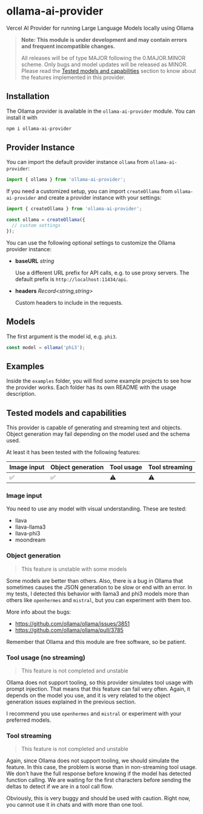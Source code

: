 # ollama-ai-provider

Vercel AI Provider for running Large Language Models locally using Ollama

> **Note: This module is under development and may contain errors and frequent incompatible changes.**
> 
> All releases will be of type MAJOR following the 0.MAJOR.MINOR scheme. Only bugs and model updates will be released as MINOR.
> Please read the [Tested models and capabilities](#tested-models-and-capabilities) section to know about the features
> implemented in this provider.


## Installation

The Ollama provider is available in the `ollama-ai-provider` module. You can install it with

```bash
npm i ollama-ai-provider
```

## Provider Instance

You can import the default provider instance `ollama` from `ollama-ai-provider`:

```ts
import { ollama } from 'ollama-ai-provider';
```

If you need a customized setup, you can import `createOllama` from `ollama-ai-provider` and create a provider instance with your settings:

```ts
import { createOllama } from 'ollama-ai-provider';

const ollama = createOllama({
  // custom settings
});
```

You can use the following optional settings to customize the Ollama provider instance:

- **baseURL** _string_

  Use a different URL prefix for API calls, e.g. to use proxy servers.
  The default prefix is `http://localhost:11434/api`.

- **headers** _Record<string,string>_

  Custom headers to include in the requests.


## Models

The first argument is the model id, e.g. `phi3`.

```ts
const model = ollama('phi3');
```

## Examples

Inside the `examples` folder, you will find some example projects to see how the provider works. Each folder 
has its own README with the usage description.

## Tested models and capabilities

This provider is capable of generating and streaming text and objects. Object generation may fail depending 
on the model used and the schema used.

At least it has been tested with the following features:

| Image input        | Object generation  | Tool usage | Tool streaming |
|--------------------|--------------------|------------|----------------|
| :white_check_mark: | :white_check_mark: | :warning:  | :warning:      | 

### Image input

You need to use any model with visual understanding. These are tested:

* llava
* llava-llama3
* llava-phi3
* moondream

### Object generation

> This feature is unstable with some models


Some models are better than others. Also, there is a bug in Ollama that sometimes causes the JSON generation to be slow or
end with an error. In my tests, I detected this behavior with llama3 and phi3 models more than others like
`openhermes` and `mistral`, but you can experiment with them too.

More info about the bugs:

* https://github.com/ollama/ollama/issues/3851
* https://github.com/ollama/ollama/pull/3785

Remember that Ollama and this module are free software, so be patient.

### Tool usage (no streaming)

> This feature is not completed and unstable

Ollama does not support tooling, so this provider simulates tool usage with prompt injection. That means that
this feature can fail very often. Again, it depends on the model you use, and it is very related to the object
generation issues explained in the previous section.

I recommend you use `openhermes` and `mistral` or experiment with your preferred models.


### Tool streaming

> This feature is not completed and unstable

Again, since Ollama does not support tooling, we should simulate the feature. In this case, the problem is worse than
in non-streaming tool usage. We don't have the full response before knowing if the model has detected function calling.
We are waiting for the first characters before sending the deltas to detect if we are in a tool call flow.

Obviously, this is very buggy and should be used with caution. Right now, you cannot use it in chats and with more than
one tool.
